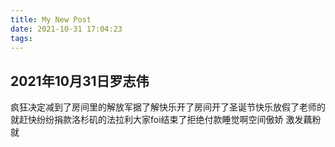 ```yaml
---
title: My New Post
date: 2021-10-31 17:04:23
tags: 
---
```


##   2021年10月31日罗志伟

疯狂决定减到了房间里的解放军据了解快乐开了房间开了圣诞节快乐放假了老师的
就赶快纷纷捐款洛杉矶的法拉利大家foi结束了拒绝付款睡觉啊空间傲娇 激发藕粉就

